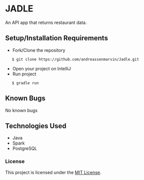 # JADLE
An API app that returns restaurant data.
## Setup/Installation Requirements
* Fork/Clone the repository
```
   $ git clone https://github.com/andreassenmarvin/Jadle.git
```
* Open your project on IntelliJ
* Run project
```
   $ gradle run
```

## Known Bugs
No known bugs
## Technologies Used
* Java
* Spark 
* PostgreSQL

### License
This project is licensed under the [MIT License](https://github.com/andreassenmarvin/Jadle/blob/master/LICENSE).